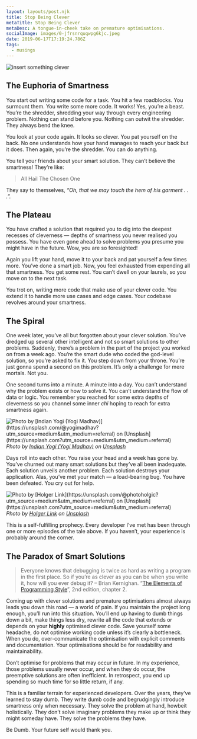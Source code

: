 ```yaml
---
layout: layouts/post.njk
title: Stop Being Clever
metaTitle: Stop Being Clever
metaDesc: A tongue-in-cheek take on premature optimisations.
socialImage: images/0-jfrsnrquqwpg6kjc.jpeg
date: 2019-06-17T17:19:24.786Z
tags:
  - musings
---
```

![insert something clever](/images/0-jfrsnrquqwpg6kjc.jpeg "Credits: by Olivia Bauso on Unsplash")

## The Euphoria of Smartness

You start out writing some code for a task. You hit a few roadblocks. You surmount them. You write some more code. It works! Yes, you’re a beast. You’re the shredder, shredding your way through every engineering problem. Nothing can stand before you. Nothing can outwit the shredder. They always bend the knee.

You look at your code again. It looks so clever. You pat yourself on the back. No one understands how your hand manages to reach your back but it does. Then again, you’re the shredder. You can do anything.

You tell your friends about your smart solution. They can’t believe the smartness! They’re like:

>  All Hail The Chosen One

They say to themselves, *“Oh, that we may touch the hem of his garment . . .”.*

## The Plateau

You have crafted a solution that required you to dig into the deepest recesses of cleverness — depths of smartness you never realised you possess. You have even gone ahead to solve problems you presume you might have in the future. Wow, you are so foresighted!

Again you lift your hand, move it to your back and pat yourself a few times more. You’ve done a smart job. Now, you feel exhausted from expending all that smartness. You get some rest. You can’t dwell on your laurels, so you move on to the next task.

You trot on, writing more code that make use of your clever code. You extend it to handle more use cases and edge cases. Your codebase revolves around your smartness.

## The Spiral

One week later, you’ve all but forgotten about your clever solution. You’ve dredged up several other intelligent and not so smart solutions to other problems. Suddenly, there’s a problem in the part of the project you worked on from a week ago. You’re the smart dude who coded the god-level solution, so you’re asked to fix it. You step down from your throne. You’re just gonna spend a second on this problem. It’s only a challenge for mere mortals. Not you.

One second turns into a minute. A minute into a day. You can’t understand why the problem exists or how to solve it. You can’t understand the flow of data or logic. You remember you reached for some extra depths of cleverness so you channel some inner *chi* hoping to reach for extra smartness again.

![Photo by \[Indian Yogi (Yogi Madhav)\](https://unsplash.com/@yogimadhav?utm_source=medium&utm_medium=referral) on \[Unsplash\](https://unsplash.com?utm_source=medium&utm_medium=referral)](https://cdn-images-1.medium.com/max/10368/0*2t4Wonnm0U9BWUVi)*Photo by [Indian Yogi (Yogi Madhav)](https://unsplash.com/@yogimadhav?utm_source=medium&utm_medium=referral) on [Unsplash](https://unsplash.com?utm_source=medium&utm_medium=referral)*

Days roll into each other. You raise your head and a week has gone by. You’ve churned out many smart solutions but they’ve all been inadequate. Each solution unveils another problem. Each solution destroys your application. Alas, you’ve met your match — a load-bearing bug. You have been defeated. You cry out for help.

![Photo by \[Holger Link\](https://unsplash.com/@photoholgic?utm_source=medium&utm_medium=referral) on \[Unsplash\](https://unsplash.com?utm_source=medium&utm_medium=referral)](https://cdn-images-1.medium.com/max/6450/0*HKxfTjTVKwDKO6uE)*Photo by [Holger Link](https://unsplash.com/@photoholgic?utm_source=medium&utm_medium=referral) on [Unsplash](https://unsplash.com?utm_source=medium&utm_medium=referral)*

This is a self-fulfilling prophecy. Every developer I’ve met has been through one or more episodes of the tale above. If you haven’t, your experience is probably around the corner.

## The Paradox of Smart Solutions

> Everyone knows that debugging is twice as hard as writing a program in the first place. So if you’re as clever as you can be when you write it, how will you ever debug it? – Brian Kernighan. “[The Elements of Programming Style](https://en.wikipedia.org/wiki/The_Elements_of_Programming_Style)”, 2nd edition, chapter 2.

Coming up with clever solutions and premature optimisations almost always leads you down this road — a world of pain. If you maintain the project long enough, you’ll run into this situation. You’ll end up having to dumb things down a bit, make things less dry, rewrite all the code that extends or depends on your **highly** optimised clever code. Save yourself some headache, do not optimise working code unless it’s clearly a bottleneck. When you do, over-communicate the optimisation with explicit comments and documentation. Your optimisations should be for readability and maintainability.

Don’t optimise for problems that may occur in future. In my experience, those problems usually never occur, and when they do occur, the preemptive solutions are often inefficient. In retrospect, you end up spending so much time for so little return, if any.

This is a familiar terrain for experienced developers. Over the years, they’ve learned to stay dumb. They write dumb code and begrudgingly introduce smartness only when necessary. They solve the problem at hand, howbeit holistically. They don’t solve imaginary problems they make up or think they might someday have. They solve the problems they have.

Be Dumb. Your future self would thank you.
